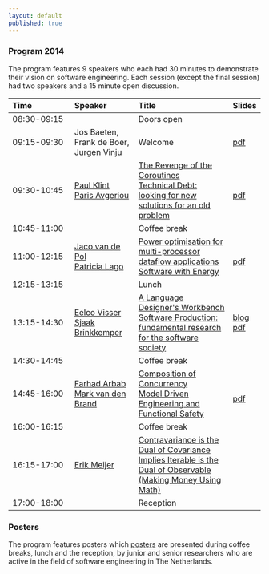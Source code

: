 ```yaml
---
layout: default
published: true
---
```


### Program 2014

The program features 9 speakers who each had 30 minutes to demonstrate their vision on software engineering. Each session (except the final session) had two speakers and a 15 minute open discussion.

<table class="table borderless nowrap"><thead>
<tr>
<th style="text-align: left">Time&nbsp;&nbsp;&nbsp;&nbsp;&nbsp;&nbsp;&nbsp;&nbsp;&nbsp;&nbsp;&nbsp;&nbsp;&nbsp;&nbsp;&nbsp;&nbsp;</th>
<th style="text-align: left">Speaker</th>
<th style="text-align: left">Title</th>
<th style="text-align: left">Slides</th>
</tr>
</thead><tbody>
<tr>
<td style="text-align: left">08:30-09:15</td>
<td style="text-align: left"></td>
<td style="text-align: left">Doors open</td>
<td></td>
</tr>
<tr>
<td style="text-align: left">09:15-09:30</td>
<td style="text-align: left">Jos Baeten, Frank de Boer, Jurgen Vinju</td>
<td style="text-align: left">Welcome</td>
<td style="text-align: left"><a href="Intro.pdf">pdf</a></td>
</tr>
<tr>
<td style="text-align: left">09:30-10:45</td>
<td style="text-align: left"><a href="http://homepages.cwi.nl/%7Epaulk/">Paul Klint</a><br>
<a href="http://www.cs.rug.nl/%7Eparis/">Paris Avgeriou</a></td>
<td style="text-align: left"><a href="./paulklint">The Revenge of the Coroutines</a><br>
<a href="./avgeriou">Technical Debt: looking for new solutions for an old problem</a></td>
<td style="text-align: left"><br><a href="Paris.pdf">pdf</a></td>
</tr>
<tr>
<td style="text-align: left">10:45-11:00</td>
<td style="text-align: left"></td>
<td style="text-align: left">Coffee break</td>
<td style="text-align: left"></td>
</tr>
<tr>
<td style="text-align: left">11:00-12:15</td>
<td style="text-align: left"><a href="http://wwwhome.ewi.utwente.nl/%7Evdpol/">Jaco van de Pol</a><br>
<a href="http://www.cs.vu.nl/%7Epatricia/Patricia_Lago/Home.html">Patricia Lago</a>
</td>
<td style="text-align: left"><a href="./vdpol">Power optimisation for multi-processor dataflow applications</a><br>
<a href="./lago">Software with Energy</a>
<td style="text-align: left"><br><a href="PatriciaLago.pdf">pdf</a></td>
</tr>
<tr>
<td style="text-align: left">12:15-13:15</td>
<td style="text-align: left"></td>
<td style="text-align: left">Lunch</td>
<td style="text-align: left"></td>
</tr>
<tr>
<td style="text-align: left">13:15-14:30</td>
<td style="text-align: left">
<a href="http://eelcovisser.org/">Eelco Visser</a><br>
<a href="http://www.cs.uu.nl/staff/sjaak.html">Sjaak Brinkkemper</a>
</td>
<td style="text-align: left"><a href="./visser">A Language Designer&#39;s Workbench</a><br>
<a href="./brinkkemper">Software Production: fundamental research for the software society</a>
</td>
<td style="text-align: left">
<a href="http://eelcovisser.org/post/279">blog</a>
<br><a href="SjaakBrinkkemper.pdf">pdf</a></td>
</tr>
<tr>
<td style="text-align: left">14:30-14:45</td>
<td style="text-align: left"></td>
<td style="text-align: left">Coffee break</td>
<td style="text-align: left"></td>
</tr>
<tr>
<td style="text-align: left">14:45-16:00</td>
</td>
<td style="text-align: left"><a href="http://homepages.cwi.nl/%7Efarhad/">Farhad Arbab</a><br>
<a href="http://www.win.tue.nl/%7Emvdbrand/">Mark van den Brand</a>
</td>
<td style="text-align: left"><a href="./arbab">Composition of Concurrency</a><br>
<a href="./vandenbrand">Model Driven Engineering and Functional Safety</a>
</td>
<td style="text-align: left"><br><a href="MarkVanDenBrand.pdf">pdf</a></td>
</tr>
<tr>
<td style="text-align: left">16:00-16:15</td>
<td style="text-align: left"></td>
<td style="text-align: left">Coffee break</td>
<td style="text-align: left"></td>
</tr>
<tr>
<td style="text-align: left">16:15-17:00</td>
<td style="text-align: left"><a href="http://en.wikipedia.org/wiki/Erik_Meijer_(computer_scientist)">Erik Meijer</a></td>
<td style="text-align: left"><a href="./meijer">Contravariance is the Dual of Covariance Implies Iterable is the Dual of Observable (Making Money Using Math)</a></td>
<td style="text-align: left"></td>
</tr>
<tr>
<td style="text-align: left">17:00-18:00</td>
<td style="text-align: left"></td>
<td style="text-align: left">Reception</td>
<td style="text-align: left"></td>
</tr>
</tbody></table>


### Posters

The program features posters which [posters](../posters/) are presented during coffee breaks, lunch and the reception, by junior and senior researchers
who are active in the field of software engineering in The Netherlands. 

<!--Please [submit](../posters/) your poster 
proposal before the deadline. -->
